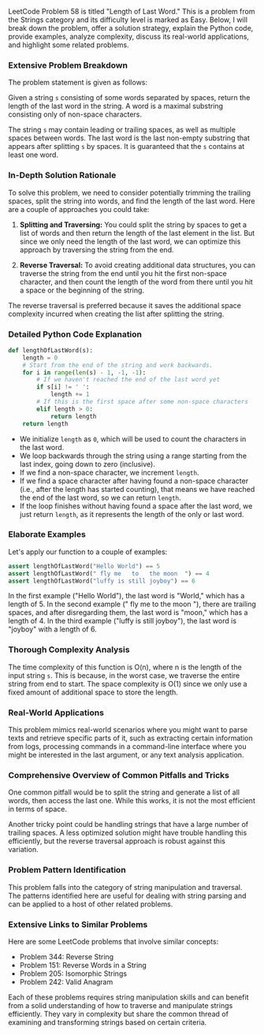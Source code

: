 LeetCode Problem 58 is titled "Length of Last Word." This is a problem from the Strings category and its difficulty level is marked as Easy. Below, I will break down the problem, offer a solution strategy, explain the Python code, provide examples, analyze complexity, discuss its real-world applications, and highlight some related problems.

### Extensive Problem Breakdown
The problem statement is given as follows:

Given a string `s` consisting of some words separated by spaces, return the length of the last word in the string. A word is a maximal substring consisting only of non-space characters.

The string `s` may contain leading or trailing spaces, as well as multiple spaces between words. The last word is the last non-empty substring that appears after splitting `s` by spaces. It is guaranteed that the `s` contains at least one word.

### In-Depth Solution Rationale
To solve this problem, we need to consider potentially trimming the trailing spaces, split the string into words, and find the length of the last word. Here are a couple of approaches you could take:

1. **Splitting and Traversing:** You could split the string by spaces to get a list of words and then return the length of the last element in the list. But since we only need the length of the last word, we can optimize this approach by traversing the string from the end.

2. **Reverse Traversal:** To avoid creating additional data structures, you can traverse the string from the end until you hit the first non-space character, and then count the length of the word from there until you hit a space or the beginning of the string.

The reverse traversal is preferred because it saves the additional space complexity incurred when creating the list after splitting the string.

### Detailed Python Code Explanation
```python
def lengthOfLastWord(s):
    length = 0
    # Start from the end of the string and work backwards.
    for i in range(len(s) - 1, -1, -1):
        # If we haven't reached the end of the last word yet
        if s[i] != ' ':
            length += 1
        # If this is the first space after some non-space characters
        elif length > 0:
            return length
    return length
```

- We initialize `length` as `0`, which will be used to count the characters in the last word.
- We loop backwards through the string using a range starting from the last index, going down to zero (inclusive).
- If we find a non-space character, we increment `length`.
- If we find a space character after having found a non-space character (i.e., after the length has started counting), that means we have reached the end of the last word, so we can return `length`.
- If the loop finishes without having found a space after the last word, we just return `length`, as it represents the length of the only or last word.

### Elaborate Examples
Let's apply our function to a couple of examples:

```python
assert lengthOfLastWord("Hello World") == 5
assert lengthOfLastWord(" fly me   to   the moon  ") == 4
assert lengthOfLastWord("luffy is still joyboy") == 6
```

In the first example ("Hello World"), the last word is "World," which has a length of 5. In the second example (" fly me   to   the moon  "), there are trailing spaces, and after disregarding them, the last word is "moon," which has a length of 4. In the third example ("luffy is still joyboy"), the last word is "joyboy" with a length of 6.

### Thorough Complexity Analysis
The time complexity of this function is O(n), where n is the length of the input string `s`. This is because, in the worst case, we traverse the entire string from end to start. The space complexity is O(1) since we only use a fixed amount of additional space to store the length.

### Real-World Applications
This problem mimics real-world scenarios where you might want to parse texts and retrieve specific parts of it, such as extracting certain information from logs, processing commands in a command-line interface where you might be interested in the last argument, or any text analysis application.

### Comprehensive Overview of Common Pitfalls and Tricks
One common pitfall would be to split the string and generate a list of all words, then access the last one. While this works, it is not the most efficient in terms of space.

Another tricky point could be handling strings that have a large number of trailing spaces. A less optimized solution might have trouble handling this efficiently, but the reverse traversal approach is robust against this variation.

### Problem Pattern Identification
This problem falls into the category of string manipulation and traversal. The patterns identified here are useful for dealing with string parsing and can be applied to a host of other related problems.

### Extensive Links to Similar Problems
Here are some LeetCode problems that involve similar concepts:

- Problem 344: Reverse String
- Problem 151: Reverse Words in a String
- Problem 205: Isomorphic Strings
- Problem 242: Valid Anagram

Each of these problems requires string manipulation skills and can benefit from a solid understanding of how to traverse and manipulate strings efficiently. They vary in complexity but share the common thread of examining and transforming strings based on certain criteria.
